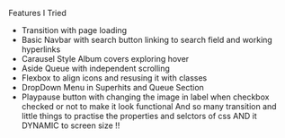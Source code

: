 Features I Tried 
* Transition  with page loading 
* Basic Navbar with search button linking to search field and working hyperlinks
* Carausel Style Album covers exploring hover
* Aside Queue with independent scrolling
* Flexbox to align icons and resusing it with classes
* DropDown Menu in Superhits and Queue Section
* Playpause button with changing the image in label when checkbox checked or not to make it look functional
And so many transition and little things to practise the properties and selctors of css
AND it DYNAMIC to screen size !!
